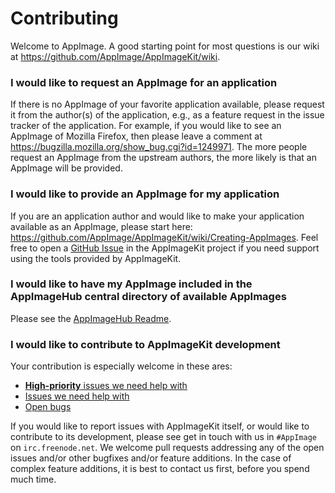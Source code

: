 # Contributing

Welcome to AppImage. A good starting point for most questions is our wiki at https://github.com/AppImage/AppImageKit/wiki.

### I would like to request an AppImage for an application

If there is no AppImage of your favorite application available, please request it from the author(s) of the application, e.g., as a feature request in the issue tracker of the application. For example, if you would like to see an AppImage of Mozilla Firefox, then please leave a comment at https://bugzilla.mozilla.org/show_bug.cgi?id=1249971. The more people request an AppImage from the upstream authors, the more likely is that an AppImage will be provided.

### I would like to provide an AppImage for my application

If you are an application author and would like to make your application available as an AppImage, please start here: https://github.com/AppImage/AppImageKit/wiki/Creating-AppImages. Feel free to open a [GitHub Issue](https://github.com/AppImage/AppImageKit/issues) in the AppImageKit project if you need support using the tools provided by AppImageKit.

### I would like to have my AppImage included in the AppImageHub central directory of available AppImages

Please see the [AppImageHub Readme](https://github.com/AppImage/appimage.github.io/blob/master/README.md).

### I would like to contribute to AppImageKit development

Your contribution is especially welcome in these ares:

* [__High-priority__ issues we need help with](https://github.com/search?utf8=%E2%9C%93&q=org%3AAppImage+label%3Ahelp-wanted+state%3Aopen+label%3Ahigh-priority&type=Issues)
* [Issues we need help with](https://github.com/search?utf8=%E2%9C%93&q=org%3AAppImage+state%3Aopen+label%3Ahigh-priority&type=Issues)
* [Open bugs](https://github.com/search?utf8=%E2%9C%93&q=org%3AAppImage+label%3Abug+state%3Aopen&type=Issues)

If you would like to report issues with AppImageKit itself, or would like to contribute to its development, please see get in touch with us in `#AppImage` on `irc.freenode.net`. We welcome pull requests addressing any of the open issues and/or other bugfixes and/or feature additions. In the case of complex feature additions, it is best to contact us first, before you spend much time.
